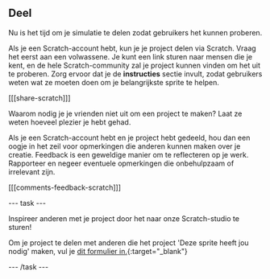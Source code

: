 ## Deel

Nu is het tijd om je simulatie te delen zodat gebruikers het kunnen proberen.

Als je een Scratch-account hebt, kun je je project delen via Scratch. Vraag het eerst aan een volwassene. Je kunt een link sturen naar mensen die je kent, en de hele Scratch-community zal je project kunnen vinden om het uit te proberen. Zorg ervoor dat je de **instructies** sectie invult, zodat gebruikers weten wat ze moeten doen om je belangrijkste sprite te helpen.

[[[share-scratch]]]

Waarom nodig je je vrienden niet uit om een project te maken? Laat ze weten hoeveel plezier je hebt gehad.

Als je een Scratch-account hebt en je project hebt gedeeld, hou dan een oogje in het zeil voor opmerkingen die anderen kunnen maken over je creatie. Feedback is een geweldige manier om te reflecteren op je werk. Rapporteer en negeer eventuele opmerkingen die onbehulpzaam of irrelevant zijn.

[[[comments-feedback-scratch]]]

--- task ---

Inspireer anderen met je project door het naar onze Scratch-studio te sturen!

Om je project te delen met anderen die het project 'Deze sprite heeft jou nodig' maken, vul je [dit formulier in.](https://form.raspberrypi.org/f/community-project-submissions){:target="_blank"}

--- /task ---

